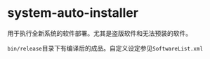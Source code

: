 ﻿# system-auto-installer

用于执行全新系统的软件部署。尤其是盗版软件和无法预装的软件。

`bin/release`目录下有编译后的成品。自定义设定参见`SoftwareList.xml`